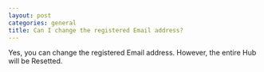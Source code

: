 ```yaml
---
layout: post
categories: general
title: Can I change the registered Email address?
---
```


Yes, you can change the registered Email address. However, the entire Hub will be Resetted.